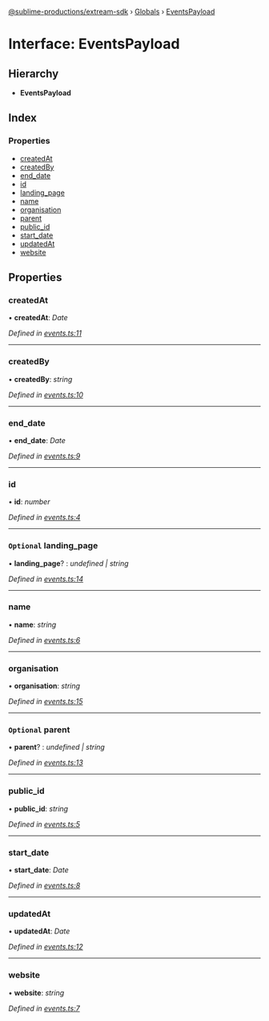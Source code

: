 [@sublime-productions/extream-sdk](../README.md) › [Globals](../globals.md) › [EventsPayload](eventspayload.md)

# Interface: EventsPayload

## Hierarchy

* **EventsPayload**

## Index

### Properties

* [createdAt](eventspayload.md#createdat)
* [createdBy](eventspayload.md#createdby)
* [end_date](eventspayload.md#end_date)
* [id](eventspayload.md#id)
* [landing_page](eventspayload.md#optional-landing_page)
* [name](eventspayload.md#name)
* [organisation](eventspayload.md#organisation)
* [parent](eventspayload.md#optional-parent)
* [public_id](eventspayload.md#public_id)
* [start_date](eventspayload.md#start_date)
* [updatedAt](eventspayload.md#updatedat)
* [website](eventspayload.md#website)

## Properties

###  createdAt

• **createdAt**: *Date*

*Defined in [events.ts:11](https://github.com/Extream-SaaS/ex-sdk/blob/1dafdd0/src/events.ts#L11)*

___

###  createdBy

• **createdBy**: *string*

*Defined in [events.ts:10](https://github.com/Extream-SaaS/ex-sdk/blob/1dafdd0/src/events.ts#L10)*

___

###  end_date

• **end_date**: *Date*

*Defined in [events.ts:9](https://github.com/Extream-SaaS/ex-sdk/blob/1dafdd0/src/events.ts#L9)*

___

###  id

• **id**: *number*

*Defined in [events.ts:4](https://github.com/Extream-SaaS/ex-sdk/blob/1dafdd0/src/events.ts#L4)*

___

### `Optional` landing_page

• **landing_page**? : *undefined | string*

*Defined in [events.ts:14](https://github.com/Extream-SaaS/ex-sdk/blob/1dafdd0/src/events.ts#L14)*

___

###  name

• **name**: *string*

*Defined in [events.ts:6](https://github.com/Extream-SaaS/ex-sdk/blob/1dafdd0/src/events.ts#L6)*

___

###  organisation

• **organisation**: *string*

*Defined in [events.ts:15](https://github.com/Extream-SaaS/ex-sdk/blob/1dafdd0/src/events.ts#L15)*

___

### `Optional` parent

• **parent**? : *undefined | string*

*Defined in [events.ts:13](https://github.com/Extream-SaaS/ex-sdk/blob/1dafdd0/src/events.ts#L13)*

___

###  public_id

• **public_id**: *string*

*Defined in [events.ts:5](https://github.com/Extream-SaaS/ex-sdk/blob/1dafdd0/src/events.ts#L5)*

___

###  start_date

• **start_date**: *Date*

*Defined in [events.ts:8](https://github.com/Extream-SaaS/ex-sdk/blob/1dafdd0/src/events.ts#L8)*

___

###  updatedAt

• **updatedAt**: *Date*

*Defined in [events.ts:12](https://github.com/Extream-SaaS/ex-sdk/blob/1dafdd0/src/events.ts#L12)*

___

###  website

• **website**: *string*

*Defined in [events.ts:7](https://github.com/Extream-SaaS/ex-sdk/blob/1dafdd0/src/events.ts#L7)*
